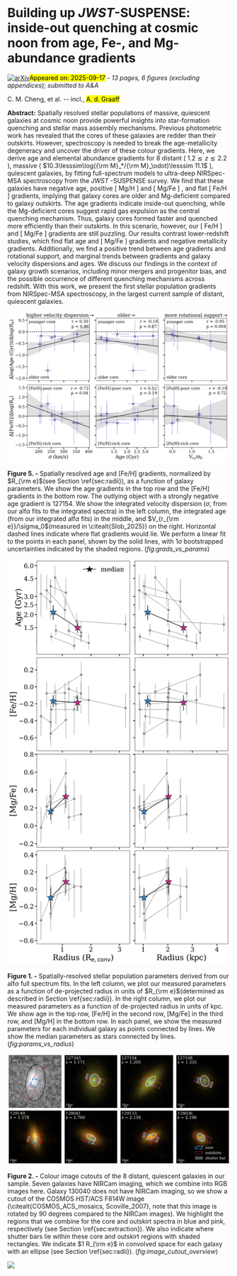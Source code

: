 <div class="macros" style="visibility:hidden;">
$\newcommand{\ensuremath}{}$
$\newcommand{\xspace}{}$
$\newcommand{\object}[1]{\texttt{#1}}$
$\newcommand{\farcs}{{.}''}$
$\newcommand{\farcm}{{.}'}$
$\newcommand{\arcsec}{''}$
$\newcommand{\arcmin}{'}$
$\newcommand{\ion}[2]{#1#2}$
$\newcommand{\textsc}[1]{\textrm{#1}}$
$\newcommand{\hl}[1]{\textrm{#1}}$
$\newcommand{\footnote}[1]{}$</div>



<div id="title">

# Building up _JWST_-SUSPENSE: inside-out quenching at cosmic noon from age, Fe-, and Mg-abundance gradients

</div>
<div id="comments">

[![arXiv](https://img.shields.io/badge/arXiv-2509.12316-b31b1b.svg)](https://arxiv.org/abs/2509.12316)<mark>Appeared on: 2025-09-17</mark> -  _13 pages, 6 figures (excluding appendices); submitted to A&A_

</div>
<div id="authors">

C. M. Cheng, et al. -- incl., <mark>A. d. Graaff</mark>

</div>
<div id="abstract">

**Abstract:** Spatially resolved stellar populations of massive, quiescent galaxies at cosmic noon provide powerful insights into star-formation quenching and stellar mass assembly mechanisms.  Previous photometric work has revealed that the cores of these galaxies are redder than their outskirts.  However, spectroscopy is needed to break the age-metallicity degeneracy and uncover the driver of these colour gradients.  Here, we derive age and elemental abundance gradients for 8 distant ( $1.2 \lesssim z \lesssim 2.2$ ), massive ( $10.3\lesssim\log({\rm M}_*/{\rm M}_\odot)\lesssim 11.1$ ), quiescent galaxies, by fitting full-spectrum models to ultra-deep NIRSpec-MSA spectroscopy from the _JWST_ -SUSPENSE survey.  We find that these galaxies have negative age, positive [ Mg/H ] and [ Mg/Fe ] , and flat [ Fe/H ] gradients, implying that galaxy cores are older and Mg-deficient compared to galaxy outskirts.  The age gradients indicate inside-out quenching, while the Mg-deficient cores suggest rapid gas expulsion as the central quenching mechanism.  Thus, galaxy cores formed faster and quenched more efficiently than their outskirts.  In this scenario, however, our [ Fe/H ] and [ Mg/Fe ] gradients are still puzzling.  Our results contrast lower-redshift studies, which find flat age and [ Mg/Fe ] gradients and negative metallicity gradients.  Additionally, we find a positive trend between age gradients and rotational support, and marginal trends between gradients and galaxy velocity dispersions and ages.  We discuss our findings in the context of galaxy growth scenarios, including minor mergers and progenitor bias, and the possible occurrence of different quenching mechanisms across redshift.  With this work, we present the first stellar population gradients from NIRSpec-MSA spectroscopy, in the largest current sample of distant, quiescent galaxies.

</div>

<div id="div_fig1">

<img src="tmp_2509.12316/./figures/grads_vs_params.png" alt="Fig5" width="100%"/>

**Figure 5. -** Spatially resolved age and [Fe/H] gradients, normalized by $R_{\rm e}$(see Section \ref{sec:radii}), as a function of galaxy parameters.  We show the age gradients in the top row and the [Fe/H] gradients in the bottom row.  The outlying object with a strongly negative age gradient is 127154.  We show the integrated velocity dispersion ($\sigma$, from our alf$\alpha$ fits to the integrated spectra) in the left column, the integrated age (from our integrated alf$\alpha$ fits) in the middle, and $V_{r_{\rm e}}/\sigma_0$(measured in \citealt{Slob_2025}) on the right.  Horizontal dashed lines indicate where flat gradients would lie.  We perform a linear fit to the points in each panel, shown by the solid lines, with $1\sigma$ bootstrapped uncertainties indicated by the shaded regions. (*fig:grads_vs_params*)

</div>
<div id="div_fig2">

<img src="tmp_2509.12316/./figures/params_vs_radius.png" alt="Fig1" width="100%"/>

**Figure 1. -** Spatially-resolved stellar population parameters derived from our alf$\alpha$ full spectrum fits.  In the left column, we plot our measured parameters as a function of de-projected radius in units of $R_{\rm e}$(determined as described in Section \ref{sec:radii}).  In the right column, we plot our measured parameters as a function of de-projected radius in units of kpc.  We show age in the top row, [Fe/H] in the second row, [Mg/Fe] in the third row, and [Mg/H] in the bottom row.  In each panel, we show the measured parameters for each individual galaxy as points connected by lines.  We show the median parameters as stars connected by lines. (*fig:params_vs_radius*)

</div>
<div id="div_fig3">

<img src="tmp_2509.12316/./figures/image_cutout_overview.png" alt="Fig2" width="100%"/>

**Figure 2. -** Colour image cutouts of the 8 distant, quiescent galaxies in our sample.  Seven galaxies have NIRCam imaging, which we combine into RGB images here.  Galaxy 130040 does not have NIRCam imaging, so we show a cutout of the COSMOS _HST_/ACS F814W image (\citealt{COSMOS_ACS_mosaics, Scoville_2007}, note that this image is rotated by 90 degrees compared to the NIRCam images).  We highlight the regions that we combine for the core and outskirt spectra in blue and pink, respectively (see Section \ref{sec:extraction}).  We also indicate where shutter bars lie within these core and outskirt regions with shaded rectangles.  We indicate $1 R_{\rm e}$ in convolved space for each galaxy with an ellipse (see Section \ref{sec:radii}). (*fig:image_cutout_overview*)

</div><div id="qrcode"><img src=https://api.qrserver.com/v1/create-qr-code/?size=100x100&data="https://arxiv.org/abs/2509.12316"></div>